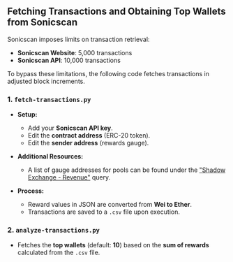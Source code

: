 ## Fetching Transactions and Obtaining Top Wallets from Sonicscan

Sonicscan imposes limits on transaction retrieval:  
- **Sonicscan Website**: 5,000 transactions  
- **Sonicscan API**: 10,000 transactions  

To bypass these limitations, the following code fetches transactions in adjusted block increments.

### 1. `fetch-transactions.py`
- **Setup:**
  - Add your **Sonicscan API key**.
  - Edit the **contract address** (ERC-20 token).
  - Edit the **sender address** (rewards gauge).  

- **Additional Resources:**  
  - A list of gauge addresses for pools can be found under the ["Shadow Exchange - Revenue"](https://dune.com/shadow_exchange/main) query.  

- **Process:**  
  - Reward values in JSON are converted from **Wei to Ether**.  
  - Transactions are saved to a `.csv` file upon execution.

### 2. `analyze-transactions.py`
- Fetches the **top wallets** (default: **10**) based on the **sum of rewards** calculated from the `.csv` file.  


